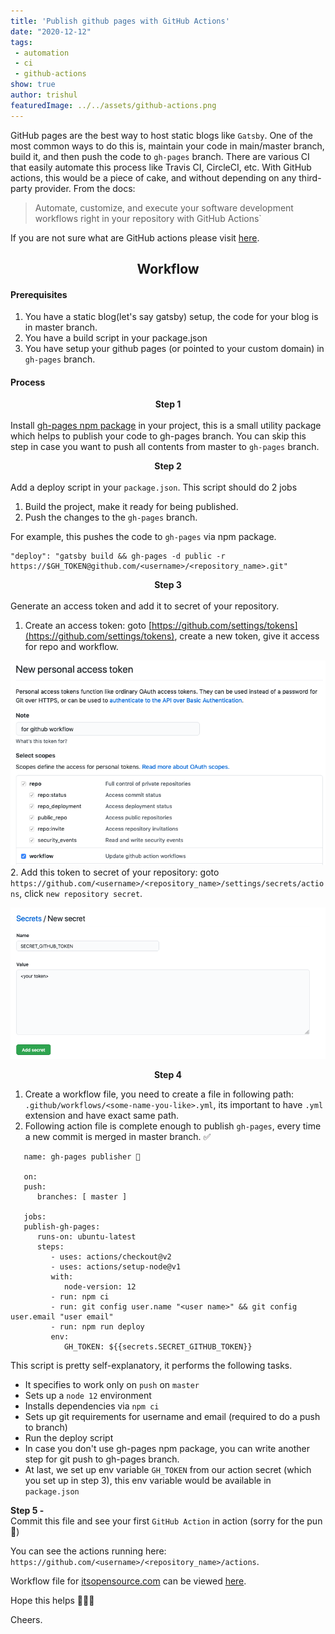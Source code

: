 ```yaml
---
title: 'Publish github pages with GitHub Actions'
date: "2020-12-12"
tags:
 - automation
 - ci
 - github-actions
show: true
author: trishul
featuredImage: ../../assets/github-actions.png
---
```

 
GitHub pages are the best way to host static blogs like `Gatsby`. One of the most common ways to do this is, maintain your code in main/master branch, build it, and then push the code to `gh-pages` branch.
There are various CI that easily automate this process like Travis CI, CircleCI, etc.
With GitHub actions, this would be a piece of cake, and without depending on any third-party provider. From the docs: 
> Automate, customize, and execute your software development workflows right in your repository with GitHub Actions`  

If you are not sure what are GitHub actions please visit [here](https://github.com/features/actions).

## <center> Workflow </center>

#### Prerequisites
1. You have a static blog(let's say gatsby) setup, the code for your blog is in master branch.
2. You have a build script in your package.json
3. You have setup your github pages (or pointed to your custom domain) in `gh-pages` branch.

#### Process

**<center> Step 1 </center>**  
Install [gh-pages npm package](https://www.npmjs.com/package/gh-pages) in your project, this is a small utility package which helps to publish your code to gh-pages branch.
You can skip this step in case you want to push all contents from master to `gh-pages` branch.  

**<center>Step 2 </center>**  
Add a deploy script in your `package.json`. This script should do 2 jobs
1. Build the project, make it ready for being published.
2. Push the changes to the `gh-pages` branch.

For example, this pushes the code to `gh-pages` via npm package.
```
"deploy": "gatsby build && gh-pages -d public -r https://$GH_TOKEN@github.com/<username>/<repository_name>.git"
```

**<center>Step 3 </center>**  
Generate an access token and add it to secret of your repository.
1. Create an access token: goto [https://github.com/settings/tokens](https://github.com/settings/tokens), create a new token, give it access for repo and workflow.  

![access token](action1.png)
2. Add this token to secret of your repository: goto `https://github.com/<username>/<repository_name>/settings/secrets/actions`, click `new repository secret`.  

![secret token](action2.png)

**<center>Step 4 </center>**  
1. Create a workflow file, you need to create a file in following path: `.github/workflows/<some-name-you-like>.yml`, its important to have `.yml` extension and have exact same path.
2. Following action file is complete enough to publish `gh-pages`, every time a new commit is merged in master branch. ✅
```YML
   name: gh-pages publisher 🚀

   on:
   push:
      branches: [ master ]

   jobs:
   publish-gh-pages:
      runs-on: ubuntu-latest
      steps:
         - uses: actions/checkout@v2
         - uses: actions/setup-node@v1
         with:
            node-version: 12
         - run: npm ci
         - run: git config user.name "<user name>" && git config user.email "user email"
         - run: npm run deploy
         env:
            GH_TOKEN: ${{secrets.SECRET_GITHUB_TOKEN}}
```

This script is pretty self-explanatory, it performs the following tasks.
   - It specifies to work only on `push` on `master`
   - Sets up a `node 12` environment
   - Installs dependencies via `npm ci`
   - Sets up git requirements for username and email (required to do a push to branch)
   - Run the deploy script
   - In case you don't use gh-pages npm package, you can write another step for git push to gh-pages branch.
   - At last, we set up env variable `GH_TOKEN` from our action secret (which you set up in step 3), this env variable would be available in `package.json`

**Step 5 -**  
Commit this file and see your first `GitHub Action` in action (sorry for the pun 🙈)

You can see the actions running here: `https://github.com/<username>/<repository_name>/actions`.

Workflow file for [itsopensource.com](https://itsopensource.com) can be viewed [here](https://github.com/tsl143/itsopensource/blob/master/.github/workflows/gh-pages-publish.yml).

Hope this helps 🙏🙏🙏

Cheers.
